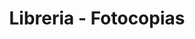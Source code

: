 ---
title: "Libreria - Fotocopias"
url: /ciudad-satelite/libreria-fotocopias-avenida-satelite/
shop: Schreibwaren
---